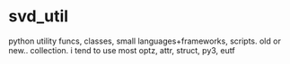 svd_util
========

python utility funcs, classes, small languages+frameworks, scripts. 
old or new.. collection.
i tend to use most optz, attr, struct, py3, eutf
